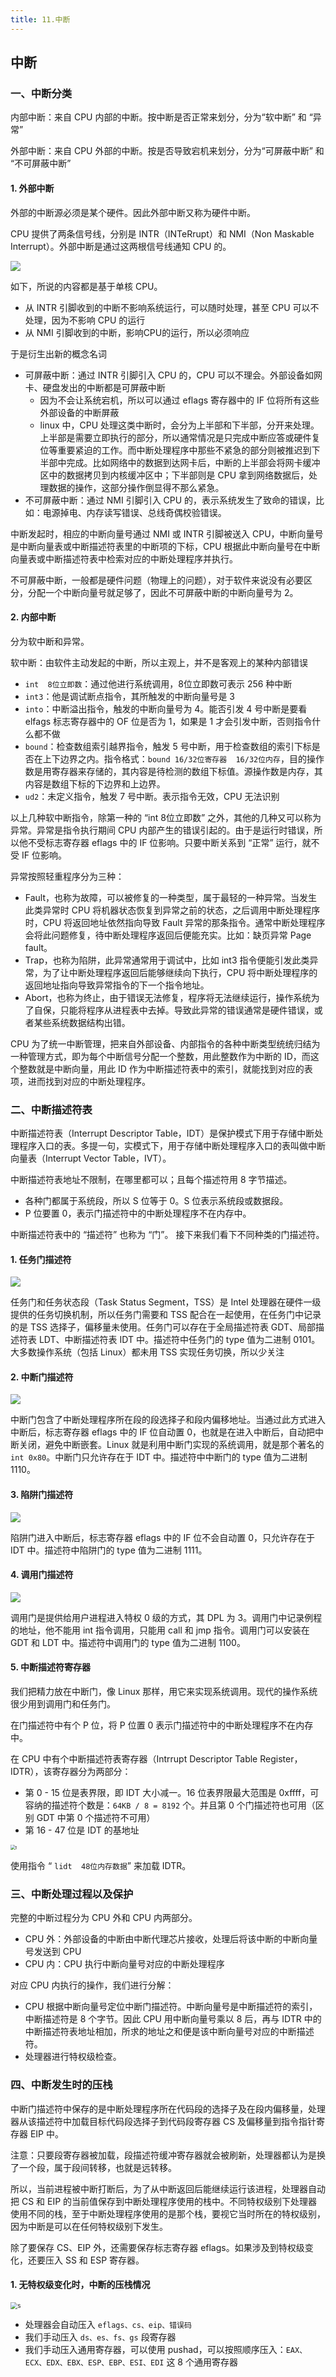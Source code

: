 ```yaml
---
title: 11.中断
---
```


## 中断

### 一、中断分类

内部中断：来自 CPU 内部的中断。按中断是否正常来划分，分为“软中断” 和 “异常”

外部中断：来自 CPU 外部的中断。按是否导致宕机来划分，分为“可屏蔽中断” 和 “不可屏蔽中断”

#### 1. 外部中断

外部的中断源必须是某个硬件。因此外部中断又称为硬件中断。

CPU 提供了两条信号线，分别是 INTR（INTeRrupt）和 NMI（Non Maskable Interrupt）。外部中断是通过这两根信号线通知 CPU 的。

![](../image/CPU外部中断类型.png)

如下，所说的内容都是基于单核 CPU。

- 从 INTR 引脚收到的中断不影响系统运行，可以随时处理，甚至 CPU 可以不处理，因为不影响 CPU 的运行
- 从 NMI 引脚收到的中断，影响CPU的运行，所以必须响应

于是衍生出新的概念名词

- 可屏蔽中断：通过 INTR 引脚引入 CPU 的，CPU 可以不理会。外部设备如网卡、硬盘发出的中断都是可屏蔽中断
  - 因为不会让系统宕机，所以可以通过 eflags 寄存器中的 IF 位将所有这些外部设备的中断屏蔽
  - linux 中，CPU 处理这类中断时，会分为上半部和下半部，分开来处理。上半部是需要立即执行的部分，所以通常情况是只完成中断应答或硬件复位等重要紧迫的工作。而中断处理程序中那些不紧急的部分则被推迟到下半部中完成。比如网络中的数据到达网卡后，中断的上半部会将网卡缓冲区中的数据拷贝到内核缓冲区中；下半部则是 CPU 拿到网络数据后，处理数据的操作，这部分操作倒显得不那么紧急。
- 不可屏蔽中断：通过 NMI 引脚引入 CPU 的，表示系统发生了致命的错误，比如：电源掉电、内存读写错误、总线奇偶校验错误。

中断发起时，相应的中断向量号通过 NMI 或 INTR 引脚被送入 CPU，中断向量号是中断向量表或中断描述符表里的中断项的下标，CPU 根据此中断向量号在中断向量表或中断描述符表中检索对应的中断处理程序并执行。

不可屏蔽中断，一般都是硬件问题（物理上的问题），对于软件来说没有必要区分，分配一个中断向量号就足够了，因此不可屏蔽中断的中断向量号为 2。

#### 2. 内部中断

分为软中断和异常。

软中断：由软件主动发起的中断，所以主观上，并不是客观上的某种内部错误

- `int  8位立即数`：通过他进行系统调用，8位立即数可表示 256 种中断
- `int3`：他是调试断点指令，其所触发的中断向量号是 3
- `into`：中断溢出指令，触发的中断向量号为 4。能否引发 4 号中断是要看 elfags 标志寄存器中的 OF 位是否为 1，如果是 1 才会引发中断，否则指令什么都不做
- `bound`：检查数组索引越界指令，触发 5 号中断，用于检查数组的索引下标是否在上下边界之内。指令格式：`bound 16/32位寄存器  16/32位内存`，目的操作数是用寄存器来存储的，其内容是待检测的数组下标值。源操作数是内存，其内容是数组下标的下边界和上边界。
- `ud2`：未定义指令，触发 7 号中断。表示指令无效，CPU 无法识别

以上几种软中断指令，除第一种的 “int 8位立即数” 之外，其他的几种又可以称为异常。异常是指令执行期间 CPU 内部产生的错误引起的。由于是运行时错误，所以他不受标志寄存器 eflags 中的 IF 位影响。只要中断关系到 “正常” 运行，就不受 IF 位影响。

异常按照轻重程序分为三种：

-  Fault，也称为故障，可以被修复的一种类型，属于最轻的一种异常。当发生此类异常时 CPU 将机器状态恢复到异常之前的状态，之后调用中断处理程序时，CPU 将返回地址依然指向导致 Fault 异常的那条指令。通常中断处理程序会将此问题修复，待中断处理程序返回后便能充实。比如：缺页异常 Page fault。
- Trap，也称为陷阱，此异常通常用于调试中，比如 int3 指令便能引发此类异常，为了让中断处理程序返回后能够继续向下执行，CPU 将中断处理程序的返回地址指向导致异常指令的下一个指令地址。
- Abort，也称为终止，由于错误无法修复，程序将无法继续运行，操作系统为了自保，只能将程序从进程表中去掉。导致此异常的错误通常是硬件错误，或者某些系统数据结构出错。

CPU 为了统一中断管理，把来自外部设备、内部指令的各种中断类型统统归结为一种管理方式，即为每个中断信号分配一个整数，用此整数作为中断的 ID，而这个整数就是中断向量，用此 ID 作为中断描述符表中的索引，就能找到对应的表项，进而找到对应的中断处理程序。

### 二、中断描述符表

中断描述符表（Interrupt Descriptor Table，IDT）是保护模式下用于存储中断处理程序入口的表。多提一句，实模式下，用于存储中断处理程序入口的表叫做中断向量表（Interrupt Vector Table，IVT）。

中断描述符表地址不限制，在哪里都可以；且每个描述符用 8 字节描述。

- 各种门都属于系统段，所以 S 位等于 0。S 位表示系统段或数据段。
- P 位要置 0，表示门描述符中的中断处理程序不在内存中。

中断描述符表中的 “描述符” 也称为 “门”。 接下来我们看下不同种类的门描述符。

#### 1. 任务门描述符

![](../image/任务门描述符.png)

任务门和任务状态段（Task Status Segment，TSS）是 Intel 处理器在硬件一级提供的任务切换机制，所以任务门需要和 TSS 配合在一起使用，在任务门中记录的是 TSS 选择子，偏移量未使用。任务门可以存在于全局描述符表 GDT、局部描述符表 LDT、中断描述符表 IDT 中。描述符中任务门的 type 值为二进制 0101。大多数操作系统（包括 Linux）都未用 TSS 实现任务切换，所以少关注

#### 2. 中断门描述符

![](../image/中断门描述符.png)

中断门包含了中断处理程序所在段的段选择子和段内偏移地址。当通过此方式进入中断后，标志寄存器 eflags 中的 IF 位自动置 0，也就是在进入中断后，自动把中断关闭，避免中断嵌套。Linux 就是利用中断门实现的系统调用，就是那个著名的 `int 0x80`。中断门只允许存在于 IDT 中。描述符中中断门的 type 值为二进制 1110。

#### 3. 陷阱门描述符

![](../image/陷阱门描述符.png)

陷阱门进入中断后，标志寄存器 eflags 中的 IF 位不会自动置 0，只允许存在于 IDT 中。描述符中陷阱门的 type 值为二进制 1111。

#### 4. 调用门描述符

![](../image/调用门描述符.png)

调用门是提供给用户进程进入特权 0 级的方式，其 DPL 为 3。调用门中记录例程的地址，他不能用 int 指令调用，只能用 call 和 jmp 指令。调用门可以安装在 GDT 和 LDT 中。描述符中调用门的 type 值为二进制 1100。

#### 5. 中断描述符寄存器

我们把精力放在中断门，像 Linux 那样，用它来实现系统调用。现代的操作系统很少用到调用门和任务门。

在门描述符中有个 P 位，将 P 位置 0 表示门描述符中的中断处理程序不在内存中。

在 CPU 中有个中断描述符表寄存器（Intrrupt Descriptor Table Register，IDTR），该寄存器分为两部分：

- 第 0 - 15 位是表界限，即 IDT 大小减一。16 位表界限最大范围是 0xffff，可容纳的描述符个数是：`64KB / 8 = 8192` 个。并且第 0 个门描述符也可用（区别 GDT 中第 0 个描述符不可用）
- 第 16 - 47 位是 IDT 的基地址

<img src="../image/中断描述符表寄存器.png" alt="t" style="zoom:50%;" />

使用指令 “ `lidt  48位内存数据`” 来加载 IDTR。

### 三、中断处理过程以及保护

完整的中断过程分为 CPU 外和 CPU 内两部分。

- CPU 外：外部设备的中断由中断代理芯片接收，处理后将该中断的中断向量号发送到 CPU
- CPU 内：CPU 执行中断向量号对应的中断处理程序

对应 CPU 内执行的操作，我们进行分解：

- CPU 根据中断向量号定位中断门描述符。中断向量号是中断描述符的索引，中断描述符是 8 个字节。因此 CPU 用中断向量号乘以 8 后，再与 IDTR 中的中断描述符表地址相加，所求的地址之和便是该中断向量号对应的中断描述符。
- 处理器进行特权级检查。

### 四、中断发生时的压栈

中断门描述符中保存的是中断处理程序所在代码段的选择子及在段内偏移量，处理器从该描述符中加载目标代码段选择子到代码段寄存器 CS 及偏移量到指令指针寄存器 EIP 中。

注意：只要段寄存器被加载，段描述符缓冲寄存器就会被刷新，处理器都认为是换了一个段，属于段间转移，也就是远转移。

所以，当前进程被中断打断后，为了从中断返回后能继续运行该进程，处理器自动把 CS 和 EIP 的当前值保存到中断处理程序使用的栈中。不同特权级别下处理器使用不同的栈，至于中断处理程序使用的是那个栈，要视它当时所在的特权级别，因为中断是可以在任何特权级别下发生。

除了要保存 CS、EIP 外，还需要保存标志寄存器 eflags。如果涉及到特权级变化，还要压入 SS 和 ESP 寄存器。

#### 1. 无特权级变化时，中断的压栈情况

<img src="../image/无特权级时中断的压栈情况.png" alt="s" style="zoom:70%;" />

- 处理器会自动压入 `eflags、cs、eip、错误码`
- 我们手动压入 `ds、es、fs、gs` 段寄存器
- 我们手动压入通用寄存器，可以使用 pushad，可以按照顺序压入：`EAX、ECX、EDX、EBX、ESP、EBP、ESI、EDI` 这 8 个通用寄存器













